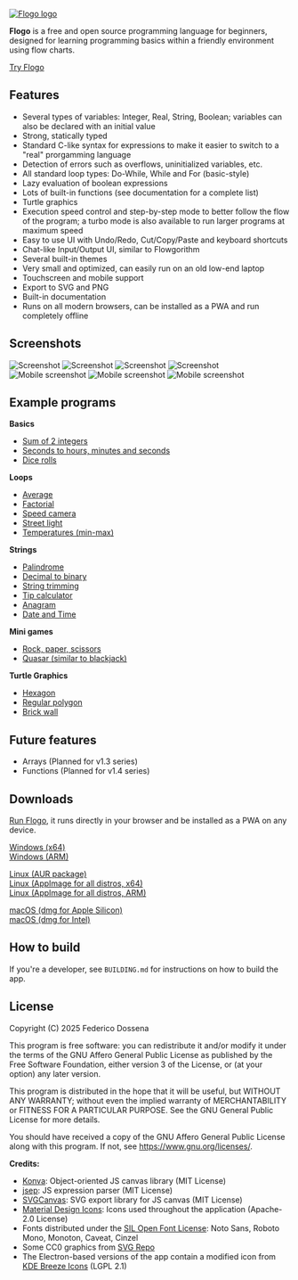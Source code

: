 [![Flogo logo](images/logo_large.webp)](https://flogo.fdossena.com)

__Flogo__ is a free and open source programming language for beginners, designed for learning programming basics within a friendly environment using flow charts.

[Try Flogo](https://flogo.fdossena.com)

## Features
* Several types of variables: Integer, Real, String, Boolean; variables can also be declared with an initial value
* Strong, statically typed
* Standard C-like syntax for expressions to make it easier to switch to a "real" prorgamming language
* Detection of errors such as overflows, uninitialized variables, etc.
* All standard loop types: Do-While, While and For (basic-style)
* Lazy evaluation of boolean expressions
* Lots of built-in functions (see documentation for a complete list)
* Turtle graphics
* Execution speed control and step-by-step mode to better follow the flow of the program; a turbo mode is also available to run larger programs at maximum speed
* Easy to use UI with Undo/Redo, Cut/Copy/Paste and keyboard shortcuts
* Chat-like Input/Output UI, similar to Flowgorithm
* Several built-in themes
* Very small and optimized, can easily run on an old low-end laptop
* Touchscreen and mobile support
* Export to SVG and PNG
* Built-in documentation
* Runs on all modern browsers, can be installed as a PWA and run completely offline

## Screenshots
![Screenshot](.github/screenshot2.png)
![Screenshot](.github/screenshot1.png)
![Screenshot](.github/screenshot3.png)
![Screenshot](.github/screenshot4.png)
![Mobile screenshot](.github/screenshot5.png)
![Mobile screenshot](.github/screenshot6.png)
![Mobile screenshot](.github/screenshot7.png)

## Example programs
__Basics__
* [Sum of 2 integers](https://downloads.fdossena.com/geth.php?r=flogo-demo-01)
* [Seconds to hours, minutes and seconds](https://downloads.fdossena.com/geth.php?r=flogo-demo-02)
* [Dice rolls](https://downloads.fdossena.com/geth.php?r=flogo-demo-03)

__Loops__
* [Average](https://downloads.fdossena.com/geth.php?r=flogo-demo-04)
* [Factorial](https://downloads.fdossena.com/geth.php?r=flogo-demo-05)
* [Speed camera](https://downloads.fdossena.com/geth.php?r=flogo-demo-06)
* [Street light](https://downloads.fdossena.com/geth.php?r=flogo-demo-07)
* [Temperatures (min-max)](https://downloads.fdossena.com/geth.php?r=flogo-demo-08)

__Strings__
* [Palindrome](https://downloads.fdossena.com/geth.php?r=flogo-demo-09)
* [Decimal to binary](https://downloads.fdossena.com/geth.php?r=flogo-demo-10)
* [String trimming](https://downloads.fdossena.com/geth.php?r=flogo-demo-11)
* [Tip calculator](https://downloads.fdossena.com/geth.php?r=flogo-demo-12)
* [Anagram](https://downloads.fdossena.com/geth.php?r=flogo-demo-13)
* [Date and Time](https://downloads.fdossena.com/geth.php?r=flogo-demo-16)

__Mini games__
* [Rock, paper, scissors](https://downloads.fdossena.com/geth.php?r=flogo-demo-14)
* [Quasar (similar to blackjack)](https://downloads.fdossena.com/geth.php?r=flogo-demo-15)

__Turtle Graphics__
* [Hexagon](https://downloads.fdossena.com/geth.php?r=flogo-demo-17)
* [Regular polygon](https://downloads.fdossena.com/geth.php?r=flogo-demo-18)
* [Brick wall](https://downloads.fdossena.com/geth.php?r=flogo-demo-19)

## Future features
* Arrays (Planned for v1.3 series)
* Functions (Planned for v1.4 series)

## Downloads
[Run Flogo](https://flogo.fdossena.com), it runs directly in your browser and be installed as a PWA on any device.

[Windows (x64)](https://downloads.fdossena.com/geth.php?r=flogo-win)  
[Windows (ARM)](https://downloads.fdossena.com/geth.php?r=flogo-win-arm)  

[Linux (AUR package)](https://aur.archlinux.org/packages/flogo)  
[Linux (AppImage for all distros, x64)](https://downloads.fdossena.com/geth.php?r=flogo-linux-appimage)  
[Linux (AppImage for all distros, ARM)](https://downloads.fdossena.com/geth.php?r=flogo-linux-arm-appimage)  

[macOS (dmg for Apple Silicon)](https://downloads.fdossena.com/geth.php?r=flogo-mac-arm)  
[macOS (dmg for Intel)](https://downloads.fdossena.com/geth.php?r=flogo-mac-intel)  

## How to build
If you're a developer, see `BUILDING.md` for instructions on how to build the app.

## License
Copyright (C) 2025 Federico Dossena

This program is free software: you can redistribute it and/or modify it under the terms of the GNU Affero General Public License as published by the Free Software Foundation, either version 3 of the License, or (at your option) any later version.

This program is distributed in the hope that it will be useful, but WITHOUT ANY WARRANTY; without even the implied warranty of MERCHANTABILITY or FITNESS FOR A PARTICULAR PURPOSE. See the GNU General Public License for more details.

You should have received a copy of the GNU Affero General Public License along with this program. If not, see <https://www.gnu.org/licenses/>. 

__Credits:__
* [Konva](https://konvajs.org/): Object-oriented JS canvas library (MIT License)
* [jsep](https://ericsmekens.github.io/jsep/): JS expression parser (MIT License)
* [SVGCanvas](https://zenozeng.github.io/svgcanvas/): SVG export library for JS canvas (MIT License)
* [Material Design Icons](https://marella.github.io/material-design-icons): Icons used throughout the application (Apache-2.0 License)
* Fonts distributed under the [SIL Open Font License](https://openfontlicense.org/): Noto Sans, Roboto Mono, Monoton, Caveat, Cinzel
* Some CC0 graphics from [SVG Repo](https://www.svgrepo.com/)
* The Electron-based versions of the app contain a modified icon from [KDE Breeze Icons](https://github.com/KDE/breeze-icons) (LGPL 2.1)
